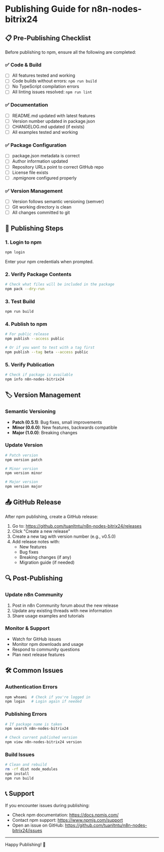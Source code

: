 # Publishing Guide for n8n-nodes-bitrix24

## 📋 Pre-Publishing Checklist

Before publishing to npm, ensure all the following are completed:

### ✅ Code & Build

- [ ] All features tested and working
- [ ] Code builds without errors: `npm run build`
- [ ] No TypeScript compilation errors
- [ ] All linting issues resolved: `npm run lint`

### ✅ Documentation

- [ ] README.md updated with latest features
- [ ] Version number updated in package.json
- [ ] CHANGELOG.md updated (if exists)
- [ ] All examples tested and working

### ✅ Package Configuration

- [ ] package.json metadata is correct
- [ ] Author information updated
- [ ] Repository URLs point to correct GitHub repo
- [ ] License file exists
- [ ] .npmignore configured properly

### ✅ Version Management

- [ ] Version follows semantic versioning (semver)
- [ ] Git working directory is clean
- [ ] All changes committed to git

## 🚀 Publishing Steps

### 1. Login to npm

```bash
npm login
```

Enter your npm credentials when prompted.

### 2. Verify Package Contents

```bash
# Check what files will be included in the package
npm pack --dry-run
```

### 3. Test Build

```bash
npm run build
```

### 4. Publish to npm

```bash
# For public release
npm publish --access public

# Or if you want to test with a tag first
npm publish --tag beta --access public
```

### 5. Verify Publication

```bash
# Check if package is available
npm info n8n-nodes-bitrix24
```

## 🏷️ Version Management

### Semantic Versioning

- **Patch (0.5.1)**: Bug fixes, small improvements
- **Minor (0.6.0)**: New features, backwards compatible
- **Major (1.0.0)**: Breaking changes

### Update Version

```bash
# Patch version
npm version patch

# Minor version
npm version minor

# Major version
npm version major
```

## 📤 GitHub Release

After npm publishing, create a GitHub release:

1. Go to: https://github.com/tuanltntu/n8n-nodes-bitrix24/releases
2. Click "Create a new release"
3. Create a new tag with version number (e.g., v0.5.0)
4. Add release notes with:
   - New features
   - Bug fixes
   - Breaking changes (if any)
   - Migration guide (if needed)

## 🔍 Post-Publishing

### Update n8n Community

1. Post in n8n Community forum about the new release
2. Update any existing threads with new information
3. Share usage examples and tutorials

### Monitor & Support

- Watch for GitHub issues
- Monitor npm downloads and usage
- Respond to community questions
- Plan next release features

## 🛠️ Common Issues

### Authentication Errors

```bash
npm whoami  # Check if you're logged in
npm login   # Login again if needed
```

### Publishing Errors

```bash
# If package name is taken
npm search n8n-nodes-bitrix24

# Check current published version
npm view n8n-nodes-bitrix24 version
```

### Build Issues

```bash
# Clean and rebuild
rm -rf dist node_modules
npm install
npm run build
```

## 📞 Support

If you encounter issues during publishing:

- Check npm documentation: https://docs.npmjs.com/
- Contact npm support: https://www.npmjs.com/support
- Open an issue on GitHub: https://github.com/tuanltntu/n8n-nodes-bitrix24/issues

---

Happy Publishing! 🎉
